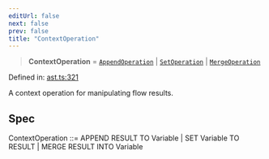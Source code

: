 ```yaml
---
editUrl: false
next: false
prev: false
title: "ContextOperation"
---
```


> **ContextOperation** = [`AppendOperation`](/api/ast/interfaces/appendoperation/) \| [`SetOperation`](/api/ast/interfaces/setoperation/) \| [`MergeOperation`](/api/ast/interfaces/mergeoperation/)

Defined in: [ast.ts:321](https://github.com/rcs-agents/rcs-lang/blob/469fcdfdc8e17c47e6157264f59d88421628e7a2/packages/ast/src/ast.ts#L321)

A context operation for manipulating flow results.

## Spec

ContextOperation ::= APPEND RESULT TO Variable | SET Variable TO RESULT | MERGE RESULT INTO Variable
